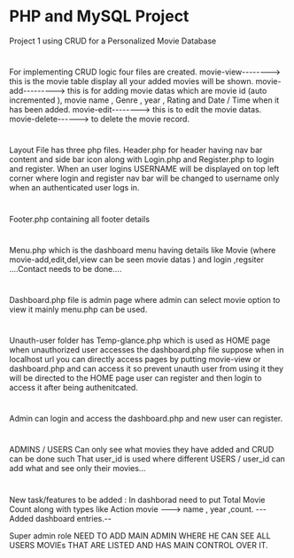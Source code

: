 # PHP and MySQL Project
 Project 1 using CRUD for a Personalized Movie Database 
# 
For implementing CRUD logic four files are created. 
movie-view--------> this is the movie table display all your added movies will be shown. 
movie-add---------> this is for adding movie datas which are movie id (auto incremented ), movie name , Genre , year , Rating and Date / Time when it has been added. 
movie-edit--------> this is to edit the movie datas.
movie-delete------> to delete the movie record.
# 
Layout File has three php files. 
Header.php for header having nav bar content and side bar icon along with Login.php and Register.php to login and register.
When an user logins USERNAME will be displayed on top left corner where login and register nav bar will be changed to username only when an authenticated user logs in.
# 
Footer.php containing all footer details
# 
Menu.php which is the dashboard menu having details like Movie (where movie-add,edit,del,view can be seen movie datas ) and login ,regsiter ....Contact needs to be done....
# 
Dashboard.php file is admin page where admin can select movie option to view it mainly menu.php can be used.
# 
Unauth-user folder has Temp-glance.php which is used as HOME page when unauthorized user accesses the dashboard.php file 
suppose when in localhost url you can directly access pages by putting movie-view or dashboard.php and can access it so prevent unauth user from using it they will be directed to the HOME page 
user can register and then login to access it after being authenitcated.
# 
Admin can login and access the dashboard.php and new user can register.
# 
ADMINS / USERS Can only see what movies they have added and CRUD can be done such That user_id is used where different USERS / user_id can add what and see only their movies...  
# 
New task/features to be added :
In dashborad need to put Total Movie Count along with types like Action movie ---> name , year ,count.
---Added dashboard entries.--

Super admin role 
NEED TO ADD MAIN ADMIN WHERE HE CAN SEE ALL USERS MOVIEs THAT ARE LISTED AND HAS MAIN CONTROL OVER IT. 
# 
